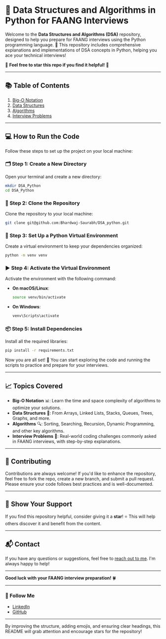 # 🚀 Data Structures and Algorithms in Python for FAANG Interviews

Welcome to the **Data Structures and Algorithms (DSA)** repository, designed to help you prepare for FAANG interviews using the Python programming language. 🐍 This repository includes comprehensive explanations and implementations of DSA concepts in Python, helping you ace your technical interviews!

🌟 **Feel free to star this repo if you find it helpful!** 🌟

---

## 📚 Table of Contents
1. [Big-O Notation](#big-o-notation)
2. [Data Structures](#data-structures)
3. [Algorithms](#algorithms)
4. [Interview Problems](#interview-problems)

---

## 💻 How to Run the Code

Follow these steps to set up the project on your local machine:

### 🗂️ Step 1: Create a New Directory
Open your terminal and create a new directory:

```bash
mkdir DSA_Python
cd DSA_Python
```

### 🔗 Step 2: Clone the Repository
Clone the repository to your local machine:

```bash
git clone git@github.com:Bhardwaj-Saurabh/DSA_python.git
```

### 🐍 Step 3: Set Up a Python Virtual Environment
Create a virtual environment to keep your dependencies organized:

```bash
python -m venv venv
```

### ▶️ Step 4: Activate the Virtual Environment
Activate the environment with the following command:

- **On macOS/Linux**:
  ```bash
  source venv/bin/activate
  ```
- **On Windows**:
  ```bash
  venv\Scripts\activate
  ```

### 📦 Step 5: Install Dependencies
Install all the required libraries:

```bash
pip install -r requirements.txt
```

Now you are all set! 🚀 You can start exploring the code and running the scripts to practice and prepare for your interviews.

---

## 📈 Topics Covered

- **Big-O Notation** 📊: Learn the time and space complexity of algorithms to optimize your solutions.
- **Data Structures** 📂: From Arrays, Linked Lists, Stacks, Queues, Trees, Graphs, and more.
- **Algorithms** 🔍: Sorting, Searching, Recursion, Dynamic Programming, and other key algorithms.
- **Interview Problems** 🧠: Real-world coding challenges commonly asked in FAANG interviews, with step-by-step explanations.

---

## 🤝 Contributing
Contributions are always welcome! If you'd like to enhance the repository, feel free to fork the repo, create a new branch, and submit a pull request. Please ensure your code follows best practices and is well-documented.

---

## 🌟 Show Your Support
If you find this repository helpful, consider giving it a **star**! ⭐ This will help others discover it and benefit from the content.

---

## 📬 Contact
If you have any questions or suggestions, feel free to [reach out to me](mailto:aryan.saurabhbhardwaj@gmail.com). I'm always happy to help!

---

**Good luck with your FAANG interview preparation!** 🍀

--- 

### 🔗 Follow Me
- [LinkedIn](https://www.linkedin.com/in/saurabhbhardwajofficial/)
- [GitHub](https://github.com/Bhardwaj-Saurabh)

---

By improving the structure, adding emojis, and ensuring clear headings, this README will grab attention and encourage stars for the repository!